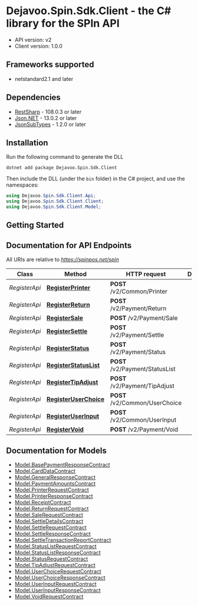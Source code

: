 # Dejavoo.Spin.Sdk.Client - the C# library for the SPIn API

- API version: v2
- Client version: 1.0.0

<a name="frameworks-supported"></a>
## Frameworks supported
- netstandard2.1 and later

<a name="dependencies"></a>
## Dependencies
- [RestSharp](https://www.nuget.org/packages/RestSharp) - 108.0.3 or later
- [Json.NET](https://www.nuget.org/packages/Newtonsoft.Json/) - 13.0.2 or later
- [JsonSubTypes](https://www.nuget.org/packages/JsonSubTypes/) - 1.2.0 or later

<a name="installation"></a>
## Installation
Run the following command to generate the DLL

```
dotnet add package Dejavoo.Spin.Sdk.Client
```

Then include the DLL (under the `bin` folder) in the C# project, and use the namespaces:
```csharp
using Dejavoo.Spin.Sdk.Client.Api;
using Dejavoo.Spin.Sdk.Client.Client;
using Dejavoo.Spin.Sdk.Client.Model;
```

<a name="getting-started"></a>
## Getting Started

<a name="documentation-for-api-endpoints"></a>
## Documentation for API Endpoints

All URIs are relative to *https://spinpos.net/spin*

Class | Method | HTTP request | Description
------------ | ------------- | ------------- | -------------
*RegisterApi* | [**RegisterPrinter**](docs/RegisterApi.md#registerprinter) | **POST** /v2/Common/Printer |
*RegisterApi* | [**RegisterReturn**](docs/RegisterApi.md#registerreturn) | **POST** /v2/Payment/Return |
*RegisterApi* | [**RegisterSale**](docs/RegisterApi.md#registersale) | **POST** /v2/Payment/Sale |
*RegisterApi* | [**RegisterSettle**](docs/RegisterApi.md#registersettle) | **POST** /v2/Payment/Settle |
*RegisterApi* | [**RegisterStatus**](docs/RegisterApi.md#registerstatus) | **POST** /v2/Payment/Status |
*RegisterApi* | [**RegisterStatusList**](docs/RegisterApi.md#registerstatuslist) | **POST** /v2/Payment/StatusList |
*RegisterApi* | [**RegisterTipAdjust**](docs/RegisterApi.md#registertipadjust) | **POST** /v2/Payment/TipAdjust |
*RegisterApi* | [**RegisterUserChoice**](docs/RegisterApi.md#registeruserchoice) | **POST** /v2/Common/UserChoice |
*RegisterApi* | [**RegisterUserInput**](docs/RegisterApi.md#registeruserinput) | **POST** /v2/Common/UserInput |
*RegisterApi* | [**RegisterVoid**](docs/RegisterApi.md#registervoid) | **POST** /v2/Payment/Void |

<a name="documentation-for-models"></a>
## Documentation for Models

- [Model.BasePaymentResponseContract](../../docs/BasePaymentResponseContract.md)
- [Model.CardDataContract](../../docs/CardDataContract.md)
- [Model.GeneralResponseContract](../../docs/GeneralResponseContract.md)
- [Model.PaymentAmountsContract](../../docs/PaymentAmountsContract.md)
- [Model.PrinterRequestContract](../../docs/PrinterRequestContract.md)
- [Model.PrinterResponseContract](../../docs/PrinterResponseContract.md)
- [Model.ReceiptContract](../../docs/ReceiptContract.md)
- [Model.ReturnRequestContract](../../docs/ReturnRequestContract.md)
- [Model.SaleRequestContract](../../docs/SaleRequestContract.md)
- [Model.SettleDetailsContract](../../docs/SettleDetailsContract.md)
- [Model.SettleRequestContract](../../docs/SettleRequestContract.md)
- [Model.SettleResponseContract](../../docs/SettleResponseContract.md)
- [Model.SettleTransactionReportContract](../../docs/SettleTransactionReportContract.md)
- [Model.StatusListRequestContract](../../docs/StatusListRequestContract.md)
- [Model.StatusListResponseContract](../../docs/StatusListResponseContract.md)
- [Model.StatusRequestContract](../../docs/StatusRequestContract.md)
- [Model.TipAdjustRequestContract](../../docs/TipAdjustRequestContract.md)
- [Model.UserChoiceRequestContract](../../docs/UserChoiceRequestContract.md)
- [Model.UserChoiceResponseContract](../../docs/UserChoiceResponseContract.md)
- [Model.UserInputRequestContract](../../docs/UserInputRequestContract.md)
- [Model.UserInputResponseContract](../../docs/UserInputResponseContract.md)
- [Model.VoidRequestContract](../../docs/VoidRequestContract.md)
